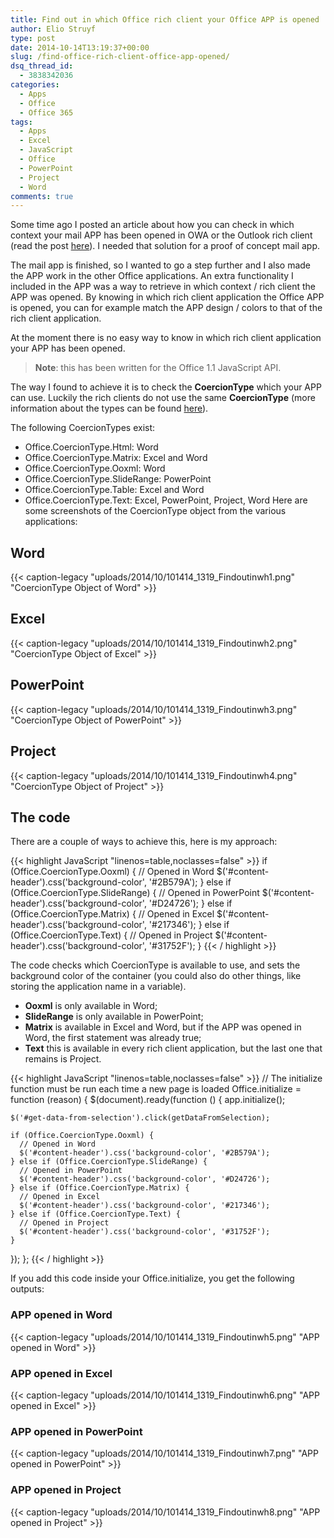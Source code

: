 ```yaml
---
title: Find out in which Office rich client your Office APP is opened
author: Elio Struyf
type: post
date: 2014-10-14T13:19:37+00:00
slug: /find-office-rich-client-office-app-opened/
dsq_thread_id:
  - 3838342036
categories:
  - Apps
  - Office
  - Office 365
tags:
  - Apps
  - Excel
  - JavaScript
  - Office
  - PowerPoint
  - Project
  - Word
comments: true
---
```


Some time ago I posted an article about how you can check in which context your mail APP has been opened in OWA or the Outlook rich client (read the post [here](https://www.eliostruyf.com/check-mail-app-opened-outlook-web-app-outlook-rich-client/)). I needed that solution for a proof of concept mail app.

The mail app is finished, so I wanted to go a step further and I also made the APP work in the other Office applications. An extra functionality I included in the APP was a way to retrieve in which context / rich client the APP was opened. By knowing in which rich client application the Office APP is opened, you can for example match the APP design / colors to that of the rich client application.

At the moment there is no easy way to know in which rich client application your APP has been opened.

> **Note**: this has been written for the Office 1.1 JavaScript API.

The way I found to achieve it is to check the **CoercionType** which your APP can use. Luckily the rich clients do not use the same **CoercionType** (more information about the types can be found [here](http://msdn.microsoft.com/en-us/library/office/fp161141%28v=office.1501401%29.aspx)).

The following CoercionTypes exist:

*   Office.CoercionType.Html: Word
*   Office.CoercionType.Matrix: Excel and Word
*   Office.CoercionType.Ooxml: Word
*   Office.CoercionType.SlideRange: PowerPoint
*   Office.CoercionType.Table: Excel and Word
*   Office.CoercionType.Text: Excel, PowerPoint, Project, Word
Here are some screenshots of the CoercionType object from the various applications:

## Word

{{< caption-legacy "uploads/2014/10/101414_1319_Findoutinwh1.png" "CoercionType Object of Word" >}}

## Excel

{{< caption-legacy "uploads/2014/10/101414_1319_Findoutinwh2.png" "CoercionType Object of Excel" >}}

## PowerPoint

{{< caption-legacy "uploads/2014/10/101414_1319_Findoutinwh3.png" "CoercionType Object of PowerPoint" >}}

## Project

{{< caption-legacy "uploads/2014/10/101414_1319_Findoutinwh4.png" "CoercionType Object of Project" >}}

## The code

There are a couple of ways to achieve this, here is my approach:

{{< highlight JavaScript "linenos=table,noclasses=false" >}}
if (Office.CoercionType.Ooxml) {
  // Opened in Word
  $('#content-header').css('background-color', '#2B579A');
} else if (Office.CoercionType.SlideRange) {
  // Opened in PowerPoint
  $('#content-header').css('background-color', '#D24726');
} else if (Office.CoercionType.Matrix) {
  // Opened in Excel
  $('#content-header').css('background-color', '#217346');
} else if (Office.CoercionType.Text) {
  // Opened in Project
  $('#content-header').css('background-color', '#31752F');
}
{{< / highlight >}}

The code checks which CoercionType is available to use, and sets the background color of the container (you could also do other things, like storing the application name in a variable).

*   **Ooxml** is only available in Word;
*   **SlideRange** is only available in PowerPoint;
*   **Matrix** is available in Excel and Word, but if the APP was opened in Word, the first statement was already true;
*   **Text** this is available in every rich client application, but the last one that remains is Project.

{{< highlight JavaScript "linenos=table,noclasses=false" >}}
// The initialize function must be run each time a new page is loaded
Office.initialize = function (reason) {
  $(document).ready(function () {
    app.initialize();

    $('#get-data-from-selection').click(getDataFromSelection);

    if (Office.CoercionType.Ooxml) {
      // Opened in Word
      $('#content-header').css('background-color', '#2B579A');
    } else if (Office.CoercionType.SlideRange) {
      // Opened in PowerPoint
      $('#content-header').css('background-color', '#D24726');
    } else if (Office.CoercionType.Matrix) {
      // Opened in Excel
      $('#content-header').css('background-color', '#217346');
    } else if (Office.CoercionType.Text) {
      // Opened in Project
      $('#content-header').css('background-color', '#31752F');
    }
  });
};
{{< / highlight >}}

If you add this code inside your Office.initialize, you get the following outputs:

### APP opened in Word

{{< caption-legacy "uploads/2014/10/101414_1319_Findoutinwh5.png" "APP opened in Word" >}}

### APP opened in Excel

{{< caption-legacy "uploads/2014/10/101414_1319_Findoutinwh6.png" "APP opened in Excel" >}}

### APP opened in PowerPoint

{{< caption-legacy "uploads/2014/10/101414_1319_Findoutinwh7.png" "APP opened in PowerPoint" >}}

### APP opened in Project

{{< caption-legacy "uploads/2014/10/101414_1319_Findoutinwh8.png" "APP opened in Project" >}}